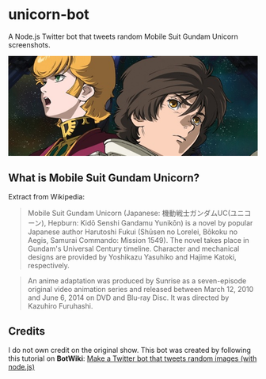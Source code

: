 # unicorn-bot
A Node.js Twitter bot that tweets random Mobile Suit Gundam Unicorn screenshots.

![Gundam Unicorn Banner](/decoration/banner.jpg)

## What is Mobile Suit Gundam Unicorn?
Extract from Wikipedia:
> Mobile Suit Gundam Unicorn (Japanese: 機動戦士ガンダムUC(ユニコーン), Hepburn: Kidō Senshi Gandamu Yunikōn) is a novel by popular Japanese author Harutoshi Fukui (Shūsen no Lorelei, Bōkoku no Aegis, Samurai Commando: Mission 1549). The novel takes place in Gundam's Universal Century timeline. Character and mechanical designs are provided by Yoshikazu Yasuhiko and Hajime Katoki, respectively.

> An anime adaptation was produced by Sunrise as a seven-episode original video animation series and released between March 12, 2010 and June 6, 2014 on DVD and Blu-ray Disc. It was directed by Kazuhiro Furuhashi.

## Credits
I do not own credit on the original show.
This bot was created by following this tutorial on **BotWiki**: [Make a Twitter bot that tweets random images (with node.js)](https://botwiki.org/resource/tutorial/random-image-tweet/)
